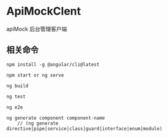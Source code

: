 # ApiMockClent

apiMock 后台管理客户端

## 相关命令

    npm install -g @angular/cli@latest

    npm start or ng serve

    ng build

    ng test

    ng e2e

    ng generate component component-name 
        // (ng generate directive|pipe|service|class|guard|interface|enum|module)
